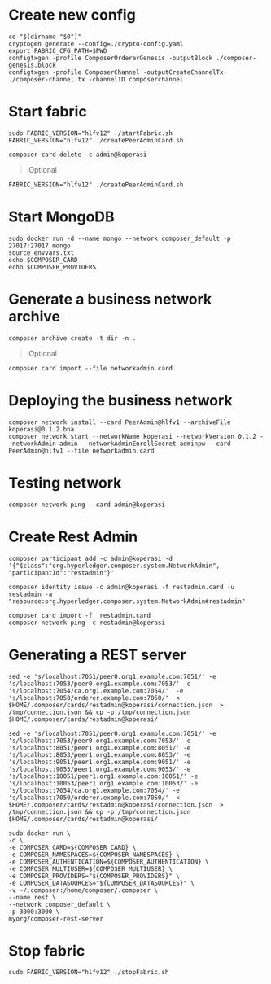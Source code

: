 
# Create new config

    cd "$(dirname "$0")"
	cryptogen generate --config=./crypto-config.yaml
	export FABRIC_CFG_PATH=$PWD
	configtxgen -profile ComposerOrdererGenesis -outputBlock ./composer-genesis.block
	configtxgen -profile ComposerChannel -outputCreateChannelTx ./composer-channel.tx -channelID composerchannel

# Start fabric
	sudo FABRIC_VERSION="hlfv12" ./startFabric.sh 
	FABRIC_VERSION="hlfv12" ./createPeerAdminCard.sh

	composer card delete -c admin@koperasi

> Optional

	FABRIC_VERSION="hlfv12" ./createPeerAdminCard.sh

# Start MongoDB
	sudo docker run -d --name mongo --network composer_default -p 27017:27017 mongo
	source envvars.txt
	echo $COMPOSER_CARD
	echo $COMPOSER_PROVIDERS

# Generate a business network archive
	composer archive create -t dir -n .

> Optional

	composer card import --file networkadmin.card

# Deploying the business network
	composer network install --card PeerAdmin@hlfv1 --archiveFile  koperasi@0.1.2.bna
	composer network start --networkName koperasi --networkVersion 0.1.2 --networkAdmin admin --networkAdminEnrollSecret adminpw --card PeerAdmin@hlfv1 --file networkadmin.card

# Testing network
	composer network ping --card admin@koperasi

# Create Rest Admin
	composer participant add -c admin@koperasi -d '{"$class":"org.hyperledger.composer.system.NetworkAdmin", "participantId":"restadmin"}'

	composer identity issue -c admin@koperasi -f restadmin.card -u restadmin -a "resource:org.hyperledger.composer.system.NetworkAdmin#restadmin"

	composer card import -f  restadmin.card
	composer network ping -c restadmin@koperasi

# Generating a REST server
	sed -e 's/localhost:7051/peer0.org1.example.com:7051/' -e 's/localhost:7053/peer0.org1.example.com:7053/' -e 's/localhost:7054/ca.org1.example.com:7054/'  -e 's/localhost:7050/orderer.example.com:7050/'  < $HOME/.composer/cards/restadmin@koperasi/connection.json  > /tmp/connection.json && cp -p /tmp/connection.json $HOME/.composer/cards/restadmin@koperasi/

	sed -e 's/localhost:7051/peer0.org1.example.com:7051/' -e 's/localhost:7053/peer0.org1.example.com:7053/' -e 's/localhost:8051/peer1.org1.example.com:8051/' -e 's/localhost:8053/peer1.org1.example.com:8053/' -e 's/localhost:9051/peer1.org1.example.com:9051/' -e 's/localhost:9053/peer1.org1.example.com:9053/' -e 's/localhost:10051/peer1.org1.example.com:10051/' -e 's/localhost:10053/peer1.org1.example.com:10053/' -e 's/localhost:7054/ca.org1.example.com:7054/' -e 's/localhost:7050/orderer.example.com:7050/'  < $HOME/.composer/cards/restadmin@koperasi/connection.json  > /tmp/connection.json && cp -p /tmp/connection.json $HOME/.composer/cards/restadmin@koperasi/ 

	sudo docker run \
	-d \
	-e COMPOSER_CARD=${COMPOSER_CARD} \
	-e COMPOSER_NAMESPACES=${COMPOSER_NAMESPACES} \
	-e COMPOSER_AUTHENTICATION=${COMPOSER_AUTHENTICATION} \
	-e COMPOSER_MULTIUSER=${COMPOSER_MULTIUSER} \
	-e COMPOSER_PROVIDERS="${COMPOSER_PROVIDERS}" \
	-e COMPOSER_DATASOURCES="${COMPOSER_DATASOURCES}" \
	-v ~/.composer:/home/composer/.composer \
	--name rest \
	--network composer_default \
	-p 3000:3000 \
	myorg/composer-rest-server 

# Stop fabric
	sudo FABRIC_VERSION="hlfv12" ./stopFabric.sh